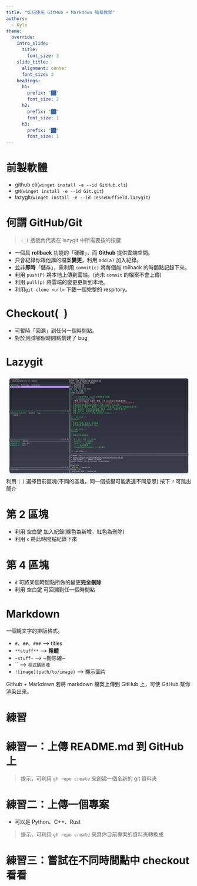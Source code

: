 ```yaml
---
title: "如何使用 GitHub + Markdown 簡易教學"
authors:
  - Kyle
theme:
  override:
    intro_slide:
      title:
        font_size: 3
    slide_title:
      alignment: center
      font_size: 3
    headings:
      h1:
        prefix: "██"
        font_size: 2
      h2:
        prefix: "██"
        font_size: 1
      h3:
        prefix: "██"
        font_size: 1
---
```


前製軟體
===
- github cli(`winget install -e --id GitHub.cli`)
- git(`winget install -e --id Git.git`)
- lazygit(`winget install -e --id JesseDuffield.lazygit`)

<!-- end_slide -->
何謂 GitHub/Git
===
> `(_)` 括號內代表在 lazygit 中所需要按的按鍵
<!-- incremental_lists: true -->
- 一個具 **rollback** 功能的「硬碟」，而 **Github** 提供雲端空間。
- 只會紀錄你跟他講的檔案**變更**，利用 `add(a)` 加入紀錄。
- 並非**即時**「儲存」，需利用 `commit(c)` 將每個能 rollback 的時間點記錄下來。
- 利用 `push(P)` 將本地上傳到雲端。(尚未 `commit` 的檔案不會上傳)
- 利用 `pull(p)` 將雲端的變更更新到本地。
- 利用`git clone <url>` 下載一個完整的 respitory。

<!-- end_slide -->
Checkout(` `)
===
- 可暫時「回溯」到任何一個時間點。
- 對於測試哪個時間點創建了 bug

<!-- end_slide -->
Lazygit
===
![image](ss.png)
利用 `[` `]` 選擇目前區塊(不同的區塊，同一個按鍵可能表達不同意思)
按下 `?` 可跳出簡介
# 第 2 區塊
- 利用 空白鍵 加入紀錄(綠色為新增，紅色為刪除)
- 利用 `c` 將此時間點紀錄下來
# 第 4 區塊
- `d` 可將某個時間點所做的變更**完全刪除**
- 利用 空白鍵 可回溯到任一個時間點


<!-- end_slide -->
Markdown
===
一個純文字的排版格式。

- `#`、`##`、`###` --> titles
- `**stuff**` --> **粗體**
- `~stuff~` --> ~刪除線~
- `` --> `程式碼區塊`
- `![image](path/to/image)` --> 顯示圖片

<!-- end_slide -->
Github + Markdown
若將 markdown 檔案上傳到 GitHub 上，可使 GitHub 幫你渲染出來。
<!-- end_slide -->
練習
===

# 練習一：上傳 README.md 到 GitHub 上
> 提示，可利用 `gh repo create` 來創建一個全新的 git 資料夾

# 練習二：上傳一個專案
- 可以是 Python、C++、Rust
> 提示，可利用 `gh repo create` 來將你目前專案的資料夾轉換成
# 練習三：嘗試在不同時間點中 checkout 看看
